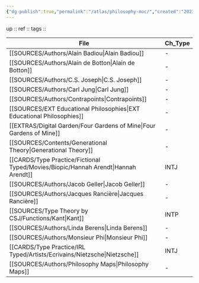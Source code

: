 ```yaml
---
{"dg-publish":true,"permalink":"/atlas/philosophy-moc/","created":"2023-02-18T15:16:26.544+01:00","updated":"2023-02-18T15:44:44.601+01:00"}
---
```


up :: 
ref :: 
tags :: 


| File                                                                                  | Ch_Type |
| ------------------------------------------------------------------------------------- | ------- |
| [[SOURCES/Authors/Alain Badiou\|Alain Badiou]]                                     | \-      |
| [[SOURCES/Authors/Alain de Botton\|Alain de Botton]]                               | \-      |
| [[SOURCES/Authors/C.S. Joseph\|C.S. Joseph]]                                       | \-      |
| [[SOURCES/Authors/Carl Jung\|Carl Jung]]                                           | \-      |
| [[SOURCES/Authors/Contrapoints\|Contrapoints]]                                     | \-      |
| [[SOURCES/EXT Educational Philosophies\|EXT Educational Philosophies]]             | \-      |
| [[EXTRAS/Digital Garden/Four Gardens of Mine\|Four Gardens of Mine]]               | \-      |
| [[SOURCES/Contents/Generational Theory\|Generational Theory]]                      | \-      |
| [[CARDS/Type Practice/Fictional Typed/Movies/Biopic/Hannah Arendt\|Hannah Arendt]] | INTJ    |
| [[SOURCES/Authors/Jacob Geller\|Jacob Geller]]                                     | \-      |
| [[SOURCES/Authors/Jacques Rancière\|Jacques Rancière]]                             | \-      |
| [[SOURCES/Type Theory by CSJ/Functions/Kant\|Kant]]                                | INTP    |
| [[SOURCES/Authors/Linda Berens\|Linda Berens]]                                     | \-      |
| [[SOURCES/Authors/Monsieur Phi\|Monsieur Phi]]                                     | \-      |
| [[CARDS/Type Practice/IRL Typed/Artists/Ecrivains/Nietzsche\|Nietzsche]]           | INTJ    |
| [[SOURCES/Authors/Philosophy Maps\|Philosophy Maps]]                               | \-      |


